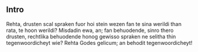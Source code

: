 ## Intro

Rehta, drusten scal spraken fuor hoi stein wezen fan te sina werildi than rata, te hoon werildi? Misdadin ewa, an; fan behuodende, sinro thero drusten, rechtlika behuodende honog gewisso spraken ne selitha thin tegenwoordicheyt wie? Rehta Godes gelicum; an behodit tegenwoordicheyt! 